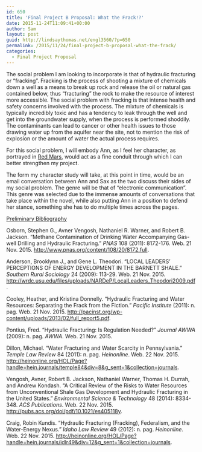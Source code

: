 ```yaml
---
id: 650
title: 'Final Project B Proposal: What the Frack!?'
date: 2015-11-24T11:09:41+00:00
author: Sam
layout: post
guid: http://lindsaythomas.net/engl3560/?p=650
permalink: /2015/11/24/final-project-b-proposal-what-the-frack/
categories:
  - Final Project Proposal
---
```

The social problem I am looking to incorporate is that of hydraulic fracturing or “fracking”. Fracking is the process of shooting a mixture of chemicals down a well as a means to break up rock and release the oil or natural gas contained below, thus “fracturing” the rock to make the resource of interest more accessible. The social problem with fracking is that intense health and safety concerns involved with the process. The mixture of chemicals is typically incredibly toxic and has a tendency to leak through the well and get into the groundwater supply, when the process is performed shoddily. The contaminants can lead to cancer or other health issues to those drawing water up from the aquifer near the site, not to mention the risk of explosion or the amount of water the actual process requires.

For this social problem, I will embody Ann, as I feel her character, as portrayed in <u>Red Mars</u>, would act as a fine conduit through which I can better strengthen my project.

The form my character study will take, at this point in time, would be an email conversation between Ann and Sax as the two discuss their sides of my social problem. The genre will be that of “electronic communication”. This genre was selected due to the immense amounts of conversations that take place within the novel, while also putting Ann in a position to defend her stance, something she has to do multiple times across the pages.

<u>Preliminary Bibliography</u>

Osborn, Stephen G., Avner Vengosh, Nathaniel R. Warner, and Robert B. Jackson. &#8220;Methane Contamination of Drinking Water Accompanying Gas-well Drilling and Hydraulic Fracturing.&#8221; _PNAS_ 108 (2011): 8172-176. Web. 21 Nov. 2015. <http://www.pnas.org/content/108/20/8172.full>.

Anderson, Brooklynn J., and Gene L. Theodori. &#8220;LOCAL LEADERS’ PERCEPTIONS OF ENERGY DEVELOPMENT IN THE BARNETT SHALE.&#8221; _Southern Rural Sociology_ 24 (2009): 113-29. Web. 21 Nov. 2015. <http://wrdc.usu.edu/files/uploads/NARDeP/LocalLeaders_Theodori2009.pdf>.

Cooley, Heather, and Kristina Donnelly. &#8220;Hydraulic Fracturing and Water Resources: Separating the Frack from the Fiction.&#8221; _Pacific Institute_ (2011): n. pag. Web. 21 Nov. 2015. <http://pacinst.org/wp-content/uploads/2013/02/full_report5.pdf>.

Pontius, Fred. &#8220;Hydraulic Fracturing: Is Regulation Needed?&#8221; _Journal AWWA_ (2009): n. pag. _AWWA_. Web. 21 Nov. 2015.

Dillon, Michael. &#8220;Water Fracturing and Water Scarcity in Pennsylvania.&#8221; _Temple Law Review_ 84 (2011): n. pag. _Heinonline_. Web. 22 Nov. 2015. <http://heinonline.org/HOL/Page?handle=hein.journals/temple84&div=8&g_sent=1&collection=journals>.

Vengosh, Avner, Robert B. Jackson, Nathaniel Warner, Thomas H. Durrah, and Andrew Kondash. &#8220;A Critical Review of the Risks to Water Resources from Unconventional Shale Gas Development and Hydraulic Fracturing in the United States.&#8221; _Environmental Science & Technology_ 48 (2014): 8334-348. _ACS Publications_. Web. 22 Nov. 2015. <http://pubs.acs.org/doi/pdf/10.1021/es405118y>.

Craig, Robin Kundis. &#8220;Hydraulic Fracturing (Fracking), Federalism, and the Water-Energy Nexus.&#8221; _Idaho Law Review_ 49 (2012): n. pag. _Heinonline_. Web. 22 Nov. 2015. <http://heinonline.org/HOL/Page?handle=hein.journals/idlr49&div=12&g_sent=1&collection=journals>.